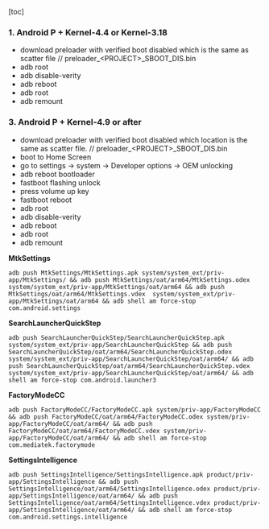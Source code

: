 [toc]

### 1. Android P + Kernel-4.4 or Kernel-3.18

+ download preloader with verified boot disabled which is the same as scatter file // preloader\_\<PROJECT>_SBOOT_DIS.bin
+ adb root
+ adb disable-verity
+ adb reboot
+ adb root
+ adb remount

### 3. Android P + Kernel-4.9 or after

+ download preloader with verified boot disabled which location is the same as scatter file. // preloader\_\<PROJECT>_SBOOT_DIS.bin
+ boot to Home Screen
+ go to settings -> system -> Developer options -> OEM unlocking
+ adb reboot bootloader
+ fastboot flashing unlock
+ press volume up key
+ fastboot reboot
+ adb root
+ adb disable-verity
+ adb reboot
+ adb root
+ adb remount

**MtkSettings**

```shell
adb push MtkSettings/MtkSettings.apk system/system_ext/priv-app/MtkSettings/ && adb push MtkSettings/oat/arm64/MtkSettings.odex  system/system_ext/priv-app/MtkSettings/oat/arm64 && adb push MtkSettings/oat/arm64/MtkSettings.vdex  system/system_ext/priv-app/MtkSettings/oat/arm64 && adb shell am force-stop com.android.settings
```

**SearchLauncherQuickStep**

```shell
adb push SearchLauncherQuickStep/SearchLauncherQuickStep.apk system/system_ext/priv-app/SearchLauncherQuickStep && adb push SearchLauncherQuickStep/oat/arm64/SearchLauncherQuickStep.odex system/system_ext/priv-app/SearchLauncherQuickStep/oat/arm64/ && adb push SearchLauncherQuickStep/oat/arm64/SearchLauncherQuickStep.vdex system/system_ext/priv-app/SearchLauncherQuickStep/oat/arm64/ && adb shell am force-stop com.android.launcher3
```

**FactoryModeCC**

```shell
adb push FactoryModeCC/FactoryModeCC.apk system/priv-app/FactoryModeCC && adb push FactoryModeCC/oat/arm64/FactoryModeCC.odex system/priv-app/FactoryModeCC/oat/arm64/ && adb push FactoryModeCC/oat/arm64/FactoryModeCC.vdex system/priv-app/FactoryModeCC/oat/arm64/ && adb shell am force-stop com.mediatek.factorymode
```

**SettingsIntelligence**

```shell
adb push SettingsIntelligence/SettingsIntelligence.apk product/priv-app/SettingsIntelligence && adb push SettingsIntelligence/oat/arm64/SettingsIntelligence.odex product/priv-app/SettingsIntelligence/oat/arm64/ && adb push SettingsIntelligence/oat/arm64/SettingsIntelligence.vdex product/priv-app/SettingsIntelligence/oat/arm64/ && adb shell am force-stop com.android.settings.intelligence
```

